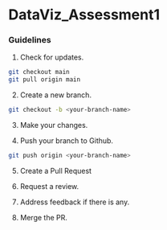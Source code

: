 # DataViz_Assessment1

### Guidelines

1. Check for updates.

```bash
git checkout main
git pull origin main
```

2. Create a new branch.

```bash
git checkout -b <your-branch-name>
```

3. Make your changes.

4. Push your branch to Github.

```bash
git push origin <your-branch-name>
```

5. Create a Pull Request

6. Request a review.

7. Address feedback if there is any.

8. Merge the PR.
